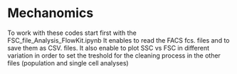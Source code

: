 # Mechanomics

To work with these codes start first with the FSC_file_Analysis_FlowKit.ipynb
It enables to read the FACS fcs. files and to save them as CSV. files.
It also enable to plot SSC vs FSC in different variation in order to set the treshold for the cleaning process
in the other files (population and single cell analyses)
